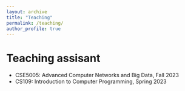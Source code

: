 ```yaml
---
layout: archive
title: "Teaching"
permalink: /teaching/
author_profile: true
---
```

# Teaching assisant
- CSE5005: Advanced Computer Networks and Big Data, Fall 2023
- CS109: Introduction to Computer Programming, Spring 2023
